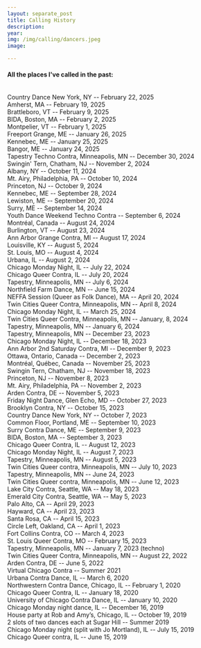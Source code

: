 ```yaml
---
layout: separate_post
title: Calling History
description:
year:
img: /img/calling/dancers.jpeg
image:

---
```


<h4 class="post-description">All the places I've called in the past:</h4>

<br/>
Country Dance New York, NY -- February 22, 2025
<br/>
Amherst, MA -- February 19, 2025
<br/>
Brattleboro, VT -- February 9, 2025
<br/>
BIDA, Boston, MA -- February 2, 2025
<br/>
Montpelier, VT -- February 1, 2025
<br/>
Freeport Grange, ME -- January 26, 2025
<br/>
Kennebec, ME -- January 25, 2025
<br/>
Bangor, ME -- January 24, 2025
<br/>
Tapestry Techno Contra, Minneapolis, MN -- December 30, 2024
<br/>
Swingin' Tern, Chatham, NJ -- November 2, 2024
<br/>
Albany, NY -- October 11, 2024
<br/>
Mt. Airy, Philadelphia, PA -- October 10, 2024
<br/>
Princeton, NJ -- October 9, 2024
<br/>
Kennebec, ME -- September 28, 2024
<br/>
Lewiston, ME -- September 20, 2024
<br/>
Surry, ME -- September 14, 2024
<br/>
Youth Dance Weekend Techno Contra -- September 6, 2024
<br/>
Montréal, Canada -- August 24, 2024
<br/>
Burlington, VT -- August 23, 2024
<br/>
Ann Arbor Grange Contra, MI -- August 17, 2024
<br/>
Louisville, KY -- August 5, 2024
<br/>
St. Louis, MO -- August 4, 2024
<br/>
Urbana, IL -- August 2, 2024
<br/>
Chicago Monday Night, IL -- July 22, 2024
<br/>
Chicago Queer Contra, IL -- July 20, 2024
<br/>
Tapestry, Minneapolis, MN -- July 6, 2024
<br/>
Northfield Farm Dance, MN  -- June 15, 2024
<br/>
NEFFA Session (Queer as Folk Dance), MA -- April 20, 2024
<br/>
Twin Cities Queer Contra, Minneapolis, MN -- April 8, 2024
<br/>
Chicago Monday Night, IL -- March 25, 2024
<br/>
Twin Cities Queer Contra, Minneapolis, MN -- January, 8, 2024
<br/>
Tapestry, Minneapolis, MN -- January 6, 2024
<br/>
Tapestry, Minneapolis, MN -- December 23, 2023
<br/>
Chicago Monday Night, IL -- December 18, 2023
<br/>
Ann Arbor 2nd Saturday Contra, MI -- December 9, 2023
<br/>
Ottawa, Ontario, Canada -- December 2, 2023
<br/>
Montréal, Québec, Canada -- November 25, 2023
<br/>
Swingin Tern, Chatham, NJ -- November 18, 2023
<br/>
Princeton, NJ -- November 8, 2023
<br/>
Mt. Airy, Philadelphia, PA -- November 2, 2023
<br/>
Arden Contra, DE -- November 5, 2023
<br/>
Friday Night Dance, Glen Echo, MD -- October 27, 2023
<br/>
Brooklyn Contra, NY -- October 15, 2023
<br/>
Country Dance New York, NY -- October 7, 2023
<br/>
Common Floor, Portland, ME -- September 10, 2023
<br/>
Surry Contra Dance, ME -- September 9, 2023
<br/>
BIDA, Boston, MA -- September 3, 2023
<br/>
Chicago Queer Contra, IL -- August 12, 2023
<br/>
Chicago Monday Night, IL -- August 7, 2023
<br/>
Tapestry, Minneapolis, MN -- August 5, 2023
<br/>
Twin Cities Queer contra, Minneapolis, MN -- July 10, 2023
<br/>
Tapestry, Minneapolis, MN -- June 24, 2023
<br/>
Twin Cities Queer contra, Minneapolis, MN -- June 12, 2023
<br/>
Lake City Contra, Seattle, WA -- May 18, 2023
<br/>
Emerald City Contra, Seattle, WA -- May 5, 2023
<br/>
Palo Alto, CA -- April 29, 2023
<br/>
Hayward, CA -- April 23, 2023
<br/>
Santa Rosa, CA -- April 15, 2023
<br/>
Circle Left, Oakland, CA -- April 1, 2023
<br/>
Fort Collins Contra, CO -- March 4, 2023
<br/>
St. Louis Queer Contra, MO -- February 15, 2023
<br/>
Tapestry, Minneapolis, MN -- January 7, 2023 (techno)
<br/>
Twin Cities Queer Contra, Minneapolis, MN -- August 22, 2022
<br/>
Arden Contra, DE -- June 5, 2022
<br/>
Virtual Chicago Contra -- Summer 2021
<br/>
Urbana Contra Dance, IL -- March 6, 2020
<br/>
Northwestern Contra Dance, Chicago, IL -- February 1, 2020
<br/>
Chicago Queer Contra, IL -- January 18, 2020
<br/>
University of Chicago Contra Dance, IL -- January 10, 2020
<br/>
Chicago Monday night dance, IL -- December 16, 2019
<br/>
House party at Rob and Amy’s, Chicago, IL -- October 19, 2019
<br/>
2 slots of two dances each at Sugar Hill -- Summer 2019
<br/>
Chicago Monday night (split with Jo Mortland), IL -- July 15, 2019
<br/>
Chicago Queer contra, IL -- June 15, 2019
